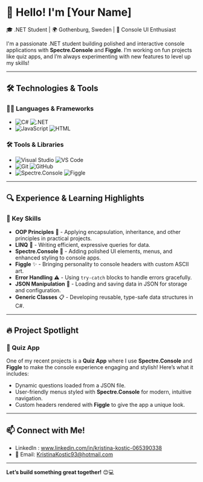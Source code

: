 # 👋 Hello! I'm [Your Name] 

🎓 .NET Student | 🌍 Gothenburg, Sweden | 🎨 Console UI Enthusiast

I'm a passionate .NET student building polished and interactive console applications with **Spectre.Console** and **Figgle**. I’m working on fun projects like quiz apps, and I’m always experimenting with new features to level up my skills!

---

## 🛠️ Technologies & Tools

### 👨‍💻 Languages & Frameworks
- ![C#](https://img.shields.io/badge/-C%23-239120?logo=c-sharp&logoColor=white&style=for-the-badge) ![.NET](https://img.shields.io/badge/-.NET-512BD4?logo=dotnet&logoColor=white&style=for-the-badge)
- ![JavaScript](https://img.shields.io/badge/-JavaScript-F7DF1E?logo=javascript&logoColor=black&style=for-the-badge) ![HTML](https://img.shields.io/badge/-HTML-E34F26?logo=html5&logoColor=white&style=for-the-badge)

### 🛠 Tools & Libraries
- ![Visual Studio](https://img.shields.io/badge/-Visual%20Studio-5C2D91?logo=visual-studio&logoColor=white&style=for-the-badge) ![VS Code](https://img.shields.io/badge/-VS%20Code-007ACC?logo=visual-studio-code&logoColor=white&style=for-the-badge)
- ![Git](https://img.shields.io/badge/-Git-F05032?logo=git&logoColor=white&style=for-the-badge) ![GitHub](https://img.shields.io/badge/-GitHub-181717?logo=github&logoColor=white&style=for-the-badge)
- ![Spectre.Console](https://img.shields.io/badge/-Spectre.Console-2E2E2E?logo=console&logoColor=white&style=for-the-badge) ![Figgle](https://img.shields.io/badge/-Figgle-2E2E2E?logo=ascii&style=for-the-badge)

---

## 🔍 Experience & Learning Highlights

### 🚀 Key Skills
- **OOP Principles** 🧩 - Applying encapsulation, inheritance, and other principles in practical projects.
- **LINQ** 🔄 - Writing efficient, expressive queries for data.
- **Spectre.Console** 🎨 - Adding polished UI elements, menus, and enhanced styling to console apps.
- **Figgle** ✨ - Bringing personality to console headers with custom ASCII art.
- **Error Handling** ⚠️ - Using `try-catch` blocks to handle errors gracefully.
- **JSON Manipulation** 📂 - Loading and saving data in JSON for storage and configuration.
- **Generic Classes** 📋 - Developing reusable, type-safe data structures in C#.

---

## 🔥 Project Spotlight

### 🎉 Quiz App
One of my recent projects is a **Quiz App** where I use **Spectre.Console** and **Figgle** to make the console experience engaging and stylish! Here’s what it includes:
- Dynamic questions loaded from a JSON file.
- User-friendly menus styled with **Spectre.Console** for modern, intuitive navigation.
- Custom headers rendered with **Figgle** to give the app a unique look.

---

## 📫 Connect with Me!
- LinkedIn : www.linkedin.com/in/kristina-kostic-065390338
- 📧 Email: KristinaKostic93@hotmail.com

---

**Let’s build something great together!** 😊💻

